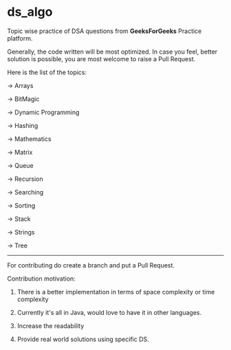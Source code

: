 # ds_algo
Topic wise practice of DSA questions from **GeeksForGeeks** Practice platform.

Generally, the code written will be most optimized.
In case you feel, better solution is possible, you are most welcome to raise a Pull Request.

Here is the list of the topics:

-> Arrays

-> BitMagic

-> Dynamic Programming

-> Hashing

-> Mathematics

-> Matrix

-> Queue

-> Recursion

-> Searching

-> Sorting

-> Stack

-> Strings

-> Tree



------------------------
For contributing do create a branch and put a Pull Request.

Contribution motivation:

1. There is a better implementation in terms of space complexity or time complexity

2. Currently it's all in Java, would love to have it in other languages.

3. Increase the readability

4. Provide real world solutions using specific DS.
